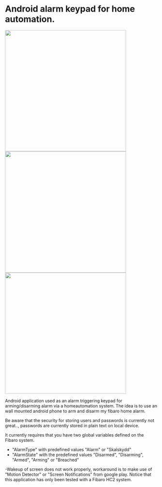 # Android alarm keypad for home automation.

<img src="https://cloud.githubusercontent.com/assets/756370/14658381/a270953a-0693-11e6-8a3c-236fedf1ac3d.png" width="400">
<img src="https://cloud.githubusercontent.com/assets/756370/14658388/b798f6e6-0693-11e6-854c-9c3f64eae87b.png" width="400">
<img src="https://cloud.githubusercontent.com/assets/756370/14658397/c731e7ca-0693-11e6-8584-482df136bd69.png" width="400">

Android application used as an alarm triggering keypad for arming/disarming alarm via a homeautomation system. 
The idea is to use an wall mounted android phone to arm and disarm my fibaro home alarm.

Be aware that the security for storing users and passwords is currently not great.., passwords are currently stored in plain text on local device. 

It currently requires that you have two global variables defined on the Fibaro system. 
- "AlarmType" with predefined values "Alarm" or "Skalskydd"
- "AlarmState" with the predefined values "Disarmed", "Disarming", "Armed", "Arming" or "Breached"

-Wakeup of screen does not work properly, workaround is to make use of "Motion Detector" or "Screen Notifications" from google play.
Notice that this application has only been tested with a Fibaro HC2 system.

